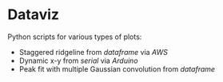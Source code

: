 # Dataviz
Python scripts for various types of plots:

* Staggered ridgeline from *dataframe* via *AWS*
* Dynamic x-y from *serial* via *Arduino*
* Peak fit with multiple Gaussian convolution from *dataframe*


